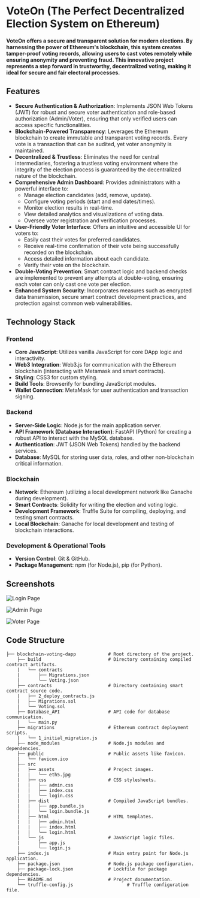 # VoteOn (The Perfect Decentralized Election System on Ethereum)

#### VoteOn offers a secure and transparent solution for modern elections. By harnessing the power of Ethereum's blockchain, this system creates tamper-proof voting records, allowing users to cast votes remotely while ensuring anonymity and preventing fraud. This innovative project represents a step forward in trustworthy, decentralized voting, making it ideal for secure and fair electoral processes.

## Features
- **Secure Authentication & Authorization**: Implements JSON Web Tokens (JWT) for robust and secure voter authentication and role-based authorization (Admin/Voter), ensuring that only verified users can access specific functionalities.
- **Blockchain-Powered Transparency**: Leverages the Ethereum blockchain to create immutable and transparent voting records. Every vote is a transaction that can be audited, yet voter anonymity is maintained.
- **Decentralized & Trustless**: Eliminates the need for central intermediaries, fostering a trustless voting environment where the integrity of the election process is guaranteed by the decentralized nature of the blockchain.
- **Comprehensive Admin Dashboard**: Provides administrators with a powerful interface to:
    - Manage election candidates (add, remove, update).
    - Configure voting periods (start and end dates/times).
    - Monitor election results in real-time.
    - View detailed analytics and visualizations of voting data.
    - Oversee voter registration and verification processes.
- **User-Friendly Voter Interface**: Offers an intuitive and accessible UI for voters to:
    - Easily cast their votes for preferred candidates.
    - Receive real-time confirmation of their vote being successfully recorded on the blockchain.
    - Access detailed information about each candidate.
    - Verify their vote on the blockchain.
- **Double-Voting Prevention**: Smart contract logic and backend checks are implemented to prevent any attempts at double-voting, ensuring each voter can only cast one vote per election.
- **Enhanced System Security**: Incorporates measures such as encrypted data transmission, secure smart contract development practices, and protection against common web vulnerabilities.

## Technology Stack

### Frontend
*   **Core JavaScript**: Utilizes vanilla JavaScript for core DApp logic and interactivity.
*   **Web3 Integration**: Web3.js for communication with the Ethereum blockchain (interacting with Metamask and smart contracts).
*   **Styling**: CSS3 for custom styling.
*   **Build Tools**: Browserify for bundling JavaScript modules.
*   **Wallet Connection**: MetaMask for user authentication and transaction signing.

### Backend
*   **Server-Side Logic**: Node.js for the main application server.
*   **API Framework (Database Interaction)**: FastAPI (Python) for creating a robust API to interact with the MySQL database.
*   **Authentication**: JWT (JSON Web Tokens) handled by the backend services.
*   **Database**: MySQL for storing user data, roles, and other non-blockchain critical information.

### Blockchain
*   **Network**: Ethereum (utilizing a local development network like Ganache during development).
*   **Smart Contracts**: Solidity for writing the election and voting logic.
*   **Development Framework**: Truffle Suite for compiling, deploying, and testing smart contracts.
*   **Local Blockchain**: Ganache for local development and testing of blockchain interactions.

### Development & Operational Tools
*   **Version Control**: Git & GitHub.
*   **Package Management**: npm (for Node.js), pip (for Python).

## Screenshots

![Login Page](https://github.com/user-attachments/assets/307c784c-ec14-4a3c-91c8-b5a55ec612b7)

![Admin Page](https://github.com/user-attachments/assets/6c7285ee-159a-4dc3-86b1-074b86b0404f)

![Voter Page](https://github.com/user-attachments/assets/dea75510-bf6d-4d4d-899c-66b316e96216)

## Code Structure

    ├── blockchain-voting-dapp            # Root directory of the project.
        ├── build                         # Directory containing compiled contract artifacts.
        |   └── contracts                 
        |       ├── Migrations.json       
        |       └── Voting.json           
        ├── contracts                     # Directory containing smart contract source code.
        |   ├── 2_deploy_contracts.js     
        |   ├── Migrations.sol            
        |   └── Voting.sol                
        ├── Database_API                  # API code for database communication.
        |   └── main.py                   
        ├── migrations                    # Ethereum contract deployment scripts.
        |   └── 1_initial_migration.js    
        ├── node_modules                  # Node.js modules and dependencies.
        ├── public                        # Public assets like favicon.
        |   └── favicon.ico               
        ├── src                           
        |   ├── assets                    # Project images.
        |   |   └── eth5.jpg              
        |   ├── css                       # CSS stylesheets.
        |   |   ├── admin.css             
        |   |   ├── index.css             
        |   |   └── login.css             
        |   ├── dist                      # Compiled JavaScript bundles.
        |   |   ├── app.bundle.js         
        |   |   └── login.bundle.js       
        |   ├── html                      # HTML templates.
        |   |   ├── admin.html            
        |   |   ├── index.html            
        |   |   └── login.html            
        |   └── js                        # JavaScript logic files.
        |       ├── app.js                
        |       └── login.js              
        ├── index.js                      # Main entry point for Node.js application.
        ├── package.json                  # Node.js package configuration.
        ├── package-lock.json             # Lockfile for package dependencies.
        ├── README.md                     # Project documentation.
        └── truffle-config.js                    # Truffle configuration file.
